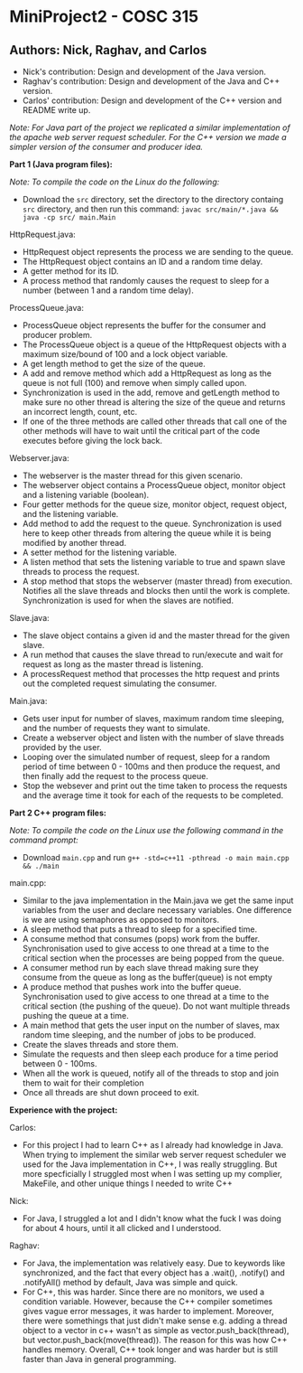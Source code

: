 # MiniProject2 - COSC 315

## Authors: Nick, Raghav, and Carlos
- Nick's contribution: Design and development of the Java version.
- Raghav's contribution: Design and development of the Java and C++ version.
- Carlos' contribution: Design and development of the C++ version and README write up.

*Note: For Java part of the project we replicated a similar implementation of the apache web server request scheduler. For the C++ version we made a simpler version of the consumer and producer idea.*

**Part 1 (Java program files):**

*Note: To compile the code on the Linux do the following:*
- Download the `src` directory, set the directory to the directory containg `src` directory, and then run this command: `javac src/main/*.java && java -cp src/ main.Main`

HttpRequest.java:
- HttpRequest object represents the process we are sending to the queue.
- The HttpRequest object contains an ID and a random time delay.
- A getter method for its ID.
- A process method that randomly causes the request to sleep for a number (between 1 and a random time delay).

ProcessQueue.java:
- ProcessQueue object represents the buffer for the consumer and producer problem.
- The ProcessQueue object is a queue of the HttpRequest objects with a maximum size/bound of 100 and a lock object variable.
- A get length method to get the size of the queue.
- A add and remove method which add a HttpRequest as long as the queue is not full (100) and remove when simply called upon.
- Synchronization is used in the add, remove and getLength method to make sure no other thread is altering the size of the queue and returns an incorrect length, count, etc.
- If one of the three methods are called other threads that call one of the other methods will have to wait until the critical part of the code executes before giving the lock back.

Webserver.java:
- The webserver is the master thread for this given scenario.
- The webserver object contains a ProcessQueue object, monitor object and a listening variable (boolean).
- Four getter methods for the queue size, monitor object, request object, and the listening variable.
- Add method to add the request to the queue. Synchronization is used here to keep other threads from altering the queue while it is being modified by another thread.
- A setter method for the listening variable.
- A listen method that sets the listening variable to true and spawn slave threads to process the request.
- A stop method that stops the webserver (master thread) from execution. Notifies all the slave threads and blocks then until the work is complete. Synchronization is used for when the slaves are notified.

Slave.java:
- The slave object contains a given id and the master thread for the given slave.
- A run method that causes the slave thread to run/execute and wait for request as long as the master thread is listening.
- A processRequest method that processes the http request and prints out the completed request simulating the consumer. 

Main.java:
- Gets user input for number of slaves, maximum random time sleeping, and the number of requests they want to simulate.
- Create a webserver object and listen with the number of slave threads provided by the user.
- Looping over the simulated number of request, sleep for a random period of time between 0 - 100ms and then produce the request, and then finally add the request to the process queue.
- Stop the websever and print out the time taken to process the requests and the average time it took for each of the requests to be completed.

**Part 2 C++ program files:**

*Note: To compile the code on the Linux use the following command in the command prompt:*
- Download `main.cpp` and run `g++ -std=c++11 -pthread -o main main.cpp && ./main`

main.cpp:
- Similar to the java implementation in the Main.java we get the same input variables from the user and declare necessary variables. One difference is we are using semaphores as opposed to monitors.
- A sleep method that puts a thread to sleep for a specified time.
- A consume method that consumes (pops) work from the buffer. Synchronisation used to give access to one thread at a time to the critical section when the processes are being popped from the queue.
- A consumer method run by each slave thread making sure they consume from the queue as long as the buffer(queue) is not empty 
- A produce method that pushes work into the buffer queue. Synchronisation used to give access to one thread at a time to the critical section (the pushing of the queue). Do not want multiple threads pushing the queue at a time.
- A main method that gets the user input on the number of slaves, max random time sleeping, and the number of jobs to be produced.
- Create the slaves threads and store them.
- Simulate the requests and then sleep each produce for a time period between 0 - 100ms.
- When all the work is queued, notify all of the threads to stop and join them to wait for their completion 
- Once all threads are shut down proceed to exit.

**Experience with the project:**

Carlos: 
- For this project I had to learn C++ as I already had knowledge in Java. When trying to implement the similar web server request scheduler we used for the Java implementation in C++, I was really struggling. But more specficially I struggled most when I was setting up my complier, MakeFile, and other unique things I needed to write C++

Nick:
- For Java, I struggled a lot and I didn't know what the fuck I was doing for about 4 hours, until it all clicked and I understood.

Raghav:
- For Java, the implementation was relatively easy. Due to keywords like synchronized, and the fact that every object has a .wait(), .notify() and .notifyAll() method by default, Java was simple and quick.
- For C++, this was harder. Since there are no monitors, we used a condition variable. However, because the C++ compiler sometimes gives vague error messages, it was harder to implement. Moreover, there were somethings that just didn't make sense e.g. adding a thread object to a vector in c++ wasn't as simple as vector.push_back(thread), but vector.push_back(move(thread)). The reason for this was how C++ handles memory. Overall, C++ took longer and was harder but is still faster than Java in general programming.
